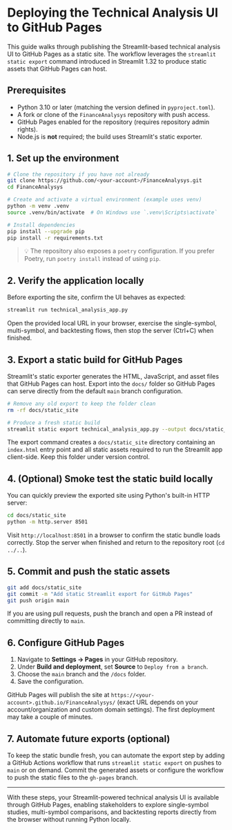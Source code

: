 # Deploying the Technical Analysis UI to GitHub Pages

This guide walks through publishing the Streamlit-based technical analysis UI to GitHub Pages as a static site. The workflow leverages the `streamlit static export` command introduced in Streamlit 1.32 to produce static assets that GitHub Pages can host.

## Prerequisites

- Python 3.10 or later (matching the version defined in `pyproject.toml`).
- A fork or clone of the `FinanceAnalysys` repository with push access.
- GitHub Pages enabled for the repository (requires repository admin rights).
- Node.js is **not** required; the build uses Streamlit's static exporter.

## 1. Set up the environment

```bash
# Clone the repository if you have not already
git clone https://github.com/<your-account>/FinanceAnalysys.git
cd FinanceAnalysys

# Create and activate a virtual environment (example uses venv)
python -m venv .venv
source .venv/bin/activate  # On Windows use `.venv\Scripts\activate`

# Install dependencies
pip install --upgrade pip
pip install -r requirements.txt
```

> 💡 The repository also exposes a `poetry` configuration. If you prefer Poetry, run `poetry install` instead of using `pip`.

## 2. Verify the application locally

Before exporting the site, confirm the UI behaves as expected:

```bash
streamlit run technical_analysis_app.py
```

Open the provided local URL in your browser, exercise the single-symbol, multi-symbol, and backtesting flows, then stop the server (Ctrl+C) when finished.

## 3. Export a static build for GitHub Pages

Streamlit's static exporter generates the HTML, JavaScript, and asset files that GitHub Pages can host. Export into the `docs/` folder so GitHub Pages can serve directly from the default `main` branch configuration.

```bash
# Remove any old export to keep the folder clean
rm -rf docs/static_site

# Produce a fresh static build
streamlit static export technical_analysis_app.py --output docs/static_site
```

The export command creates a `docs/static_site` directory containing an `index.html` entry point and all static assets required to run the Streamlit app client-side. Keep this folder under version control.

## 4. (Optional) Smoke test the static build locally

You can quickly preview the exported site using Python's built-in HTTP server:

```bash
cd docs/static_site
python -m http.server 8501
```

Visit `http://localhost:8501` in a browser to confirm the static bundle loads correctly. Stop the server when finished and return to the repository root (`cd ../..`).

## 5. Commit and push the static assets

```bash
git add docs/static_site
git commit -m "Add static Streamlit export for GitHub Pages"
git push origin main
```

If you are using pull requests, push the branch and open a PR instead of committing directly to `main`.

## 6. Configure GitHub Pages

1. Navigate to **Settings → Pages** in your GitHub repository.
2. Under **Build and deployment**, set **Source** to `Deploy from a branch`.
3. Choose the `main` branch and the `/docs` folder.
4. Save the configuration.

GitHub Pages will publish the site at `https://<your-account>.github.io/FinanceAnalysys/` (exact URL depends on your account/organization and custom domain settings). The first deployment may take a couple of minutes.

## 7. Automate future exports (optional)

To keep the static bundle fresh, you can automate the export step by adding a GitHub Actions workflow that runs `streamlit static export` on pushes to `main` or on demand. Commit the generated assets or configure the workflow to push the static files to the `gh-pages` branch.

---

With these steps, your Streamlit-powered technical analysis UI is available through GitHub Pages, enabling stakeholders to explore single-symbol studies, multi-symbol comparisons, and backtesting reports directly from the browser without running Python locally.
